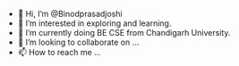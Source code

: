 - 👋 Hi, I’m @Binodprasadjoshi
- 👀 I’m interested in exploring and learning.
- 🌱 I’m currently doing BE CSE from Chandigarh University.
- 💞️ I’m looking to collaborate on ...
- 📫 How to reach me ...

<!---
Binodprasadjoshi/Binodprasadjoshi is a ✨ special ✨ repository because its `README.md` (this file) appears on your GitHub profile.
You can click the Preview link to take a look at your changes.
--->
